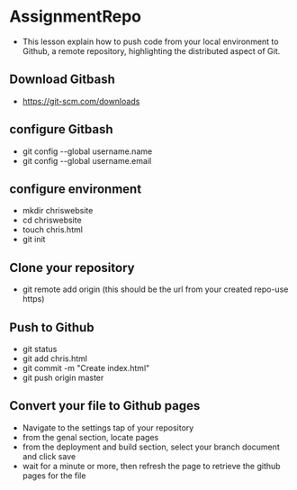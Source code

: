 # AssignmentRepo
- This lesson explain how to push code from your local environment to Github, a remote repository, highlighting the distributed aspect of Git.

## Download Gitbash
- https://git-scm.com/downloads
## configure Gitbash
- git config --global username.name
- git config --global username.email
## configure environment
- mkdir chriswebsite
- cd chriswebsite
- touch chris.html
- git init
## Clone your repository
- git remote add origin (this should be the url from your created repo-use https)
## Push to Github
- git status
- git add chris.html
- git commit -m "Create index.html"
- git push origin master
## Convert your file to Github pages
- Navigate to the settings tap of your repository
- from the genal section, locate pages
- from the deployment and build section, select your branch document and click save
- wait for a minute or more, then refresh the page to retrieve the github pages for the file
